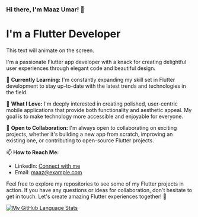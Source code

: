 ### Hi there, I'm Maaz Umar! 👋

<h1>I'm a Flutter Developer</h1>

<p>
  This text will animate on the screen.
</p>

<script>
  const text = document.querySelector("h1");

  function animate() {
    text.style.opacity = 0;
    text.style.transform = "translateY(100px)";

    const delay = Math.random() * 2000;
    setTimeout(function() {
      text.style.opacity = 1;
      text.style.transform = "translateY(0px)";
    }, delay);
  }

  window.addEventListener("load", animate);
</script>

I'm a passionate Flutter app developer with a knack for creating delightful user experiences through elegant code and beautiful design. 

🌱 **Currently Learning:** I'm constantly expanding my skill set in Flutter development to stay up-to-date with the latest trends and technologies in the field.

🚀 **What I Love:** I'm deeply interested in creating polished, user-centric mobile applications that provide both functionality and aesthetic appeal. My goal is to make technology more accessible and enjoyable for everyone.

💼 **Open to Collaboration:** I'm always open to collaborating on exciting projects, whether it's building a new app from scratch, improving an existing one, or contributing to open-source Flutter projects.

📫 **How to Reach Me:**
- LinkedIn: [Connect with me](https://www.linkedin.com/in/maazumar)
- Email: [maaz@example.com](mailto:maaz@example.com)

Feel free to explore my repositories to see some of my Flutter projects in action. If you have any questions or ideas for collaboration, don't hesitate to get in touch. Let's create amazing Flutter experiences together! 🚀

[![My GitHub Language Stats](https://github-readme-stats.vercel.app/api/top-langs/?username=jasongaylord&langs_count=5&theme=tokyonight)]()


<!--
MaazU-Dev/MaazU-Dev is a ✨ special ✨ repository because its README.md (this file) appears on your GitHub profile.
You can click the Preview link to take a look at your changes.
-->
